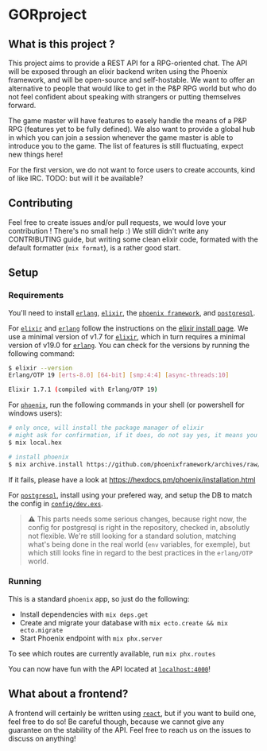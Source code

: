 # GORproject

## What is this project ?

This project aims to provide a REST API for a RPG-oriented chat. The API will be exposed through an elixir backend writen using the Phoenix framework, and will be open-source and self-hostable. We want to offer an alternative to people that would like to get in the P&P RPG world but who do not feel confident about speaking with strangers or putting themselves forward.

The game master will have features to easely handle the means of a P&P RPG (features yet to be fully defined). We also want to provide a global hub in which you can join a session whenever the game master is able to introduce you to the game. The list of features is still fluctuating, expect new things here!

For the first version, we do not want to force users to create accounts, kind of like IRC. TODO: but will it be available?

## Contributing

Feel free to create issues and/or pull requests, we would love your contribution ! There's no small help :)
We still didn't write any CONTRIBUTING guide, but writing some clean elixir code, formated with the default formatter (`mix format`), is a rather good start.

## Setup

### Requirements 

You'll need to install [`erlang`], [`elixir`], the [`phoenix framework`][`phoenix`], and [`postgresql`].

For [`elixir`] and [`erlang`] follow the instructions on the [elixir install page](https://elixir-lang.org/install.html). We use a minimal version of v1.7 for [`elixir`], which in turn requires a minimal version of v19.0 for [`erlang`]. You can check for the versions by running the following command:
```bash
$ elixir --version
Erlang/OTP 19 [erts-8.0] [64-bit] [smp:4:4] [async-threads:10]

Elixir 1.7.1 (compiled with Erlang/OTP 19)
```
For [`phoenix`], run the following commands in your shell (or powershell for windows users):
```bash
# only once, will install the package manager of elixir
# might ask for confirmation, if it does, do not say yes, it means you've already did it
$ mix local.hex

# install phoenix
$ mix archive.install https://github.com/phoenixframework/archives/raw/master/phx_new.ez
```
If it fails, please have a look at <https://hexdocs.pm/phoenix/installation.html>

For [`postgresql`], install using your prefered way, and setup the DB to match the config in [`config/dev.exs`](./config/dev.exs).

> :warning: This parts needs some serious changes, because right now, the config for postgresql is right in the repository, checked in, absolutly not flexible. We're still looking for a standard solution, matching what's being done in the real world (`env` variables, for exemple), but which still looks fine in regard to the best practices in the `erlang/OTP` world.

### Running

This is a standard `phoenix` app, so just do the following:
* Install dependencies with `mix deps.get`
* Create and migrate your database with `mix ecto.create && mix ecto.migrate`
* Start Phoenix endpoint with `mix phx.server`

To see which routes are currently available, run `mix phx.routes`

You can now have fun with the API located at [`localhost:4000`](http://localhost:4000)!

## What about a frontend?

A frontend will certainly be written using [`react`](https://reactjs.org), but if you want to build one, feel free to do so! Be careful though, because we cannot give any guarantee on the stability of the API. Feel free to reach us on the issues to discuss on anything!

[`erlang`]: https://www.erlang.org/
[`elixir`]: https://elixir-lang.org/
[`phoenix`]: https://www.phoenixframework.org/
[`postgresql`]: https://www.postgresql.org
